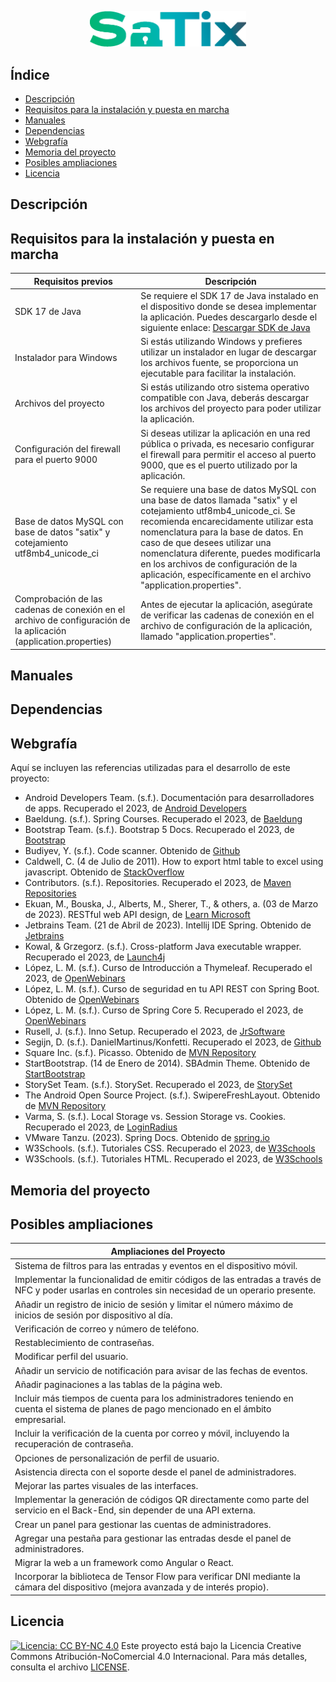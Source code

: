 
<p align="center">
  <img src="logo.png" alt="SaTix" width="250">
</p>

## Índice
- [Descripción](#descripción)
- [Requisitos para la instalación y puesta en marcha](#Requisitos-para-la-instalación-y-puesta-en-marcha)
- [Manuales](#Manuales)
- [Dependencias](#dependencias)
- [Webgrafía](#Webgrafía)
- [Memoria del proyecto](#Memoria-del-proyecto)
- [Posibles ampliaciones](#Posibles-ampliaciones)
- [Licencia](#licencia)

## Descripción
 
## Requisitos para la instalación y puesta en marcha
| Requisitos previos                                                                                                       | Descripción                                                                                                                                                                                                                                                                                                                                                                                                                        |
|-------------------------------------------------------------------------------------------------------------------------|------------------------------------------------------------------------------------------------------------------------------------------------------------------------------------------------------------------------------------------------------------------------------------------------------------------------------------------------------------------------------------------------------------------------------------|
| SDK 17 de Java                                                                                                          | Se requiere el SDK 17 de Java instalado en el dispositivo donde se desea implementar la aplicación. Puedes descargarlo desde el siguiente enlace: [Descargar SDK de Java](https://www.oracle.com/java/technologies/javase/jdk17-archive-downloads.html)                                                                                                                        |
| Instalador para Windows                                                                                                 | Si estás utilizando Windows y prefieres utilizar un instalador en lugar de descargar los archivos fuente, se proporciona un ejecutable para facilitar la instalación.                                                                                                                                                                                                                                                        |
| Archivos del proyecto                                                                                                   | Si estás utilizando otro sistema operativo compatible con Java, deberás descargar los archivos del proyecto para poder utilizar la aplicación.                                                                                                                                                                                                                                                                                       |
| Configuración del firewall para el puerto 9000                                                                          | Si deseas utilizar la aplicación en una red pública o privada, es necesario configurar el firewall para permitir el acceso al puerto 9000, que es el puerto utilizado por la aplicación.                                                                                                                                                                                                                                        |
| Base de datos MySQL con base de datos "satix" y cotejamiento utf8mb4_unicode_ci                                           | Se requiere una base de datos MySQL con una base de datos llamada "satix" y el cotejamiento utf8mb4_unicode_ci. Se recomienda encarecidamente utilizar esta nomenclatura para la base de datos. En caso de que desees utilizar una nomenclatura diferente, puedes modificarla en los archivos de configuración de la aplicación, específicamente en el archivo "application.properties". |
| Comprobación de las cadenas de conexión en el archivo de configuración de la aplicación (application.properties)       | Antes de ejecutar la aplicación, asegúrate de verificar las cadenas de conexión en el archivo de configuración de la aplicación, llamado "application.properties".                                                                                                                                                                                                                                                             |


## Manuales
 
## Dependencias
 
## Webgrafía
Aquí se incluyen las referencias utilizadas para el desarrollo de este proyecto:

- Android Developers Team. (s.f.). Documentación para desarrolladores de apps. Recuperado el 2023, de [Android Developers](https://developer.android.com/docs?hl=es-419)
- Baeldung. (s.f.). Spring Courses. Recuperado el 2023, de [Baeldung](https://www.baeldung.com/)
- Bootstrap Team. (s.f.). Bootstrap 5 Docs. Recuperado el 2023, de [Bootstrap](https://getbootstrap.com/docs/5.0/getting-started/introduction/)
- Budiyev, Y. (s.f.). Code scanner. Obtenido de [Github](https://github.com/yuriy-budiyev/code-scanner)
- Caldwell, C. (4 de Julio de 2011). How to export html table to excel using javascript. Obtenido de [StackOverflow](https://stackoverflow.com/questions/6566831/how-to-export-html-table-to-excel-using-javascript)
- Contributors. (s.f.). Repositories. Recuperado el 2023, de [Maven Repositories](https://mvnrepository.com/)
- Ekuan, M., Bouska, J., Alberts, M., Sherer, T., & others, a. (03 de Marzo de 2023). RESTful web API design, de [Learn Microsoft](https://learn.microsoft.com/en-us/azure/architecture/best-practices/api-design)
- Jetbrains Team. (21 de Abril de 2023). Intellij IDE Spring. Obtenido de [Jetbrains](https://www.jetbrains.com/help/idea/spring-support.html)
- Kowal, & Grzegorz. (s.f.). Cross-platform Java executable wrapper. Recuperado el 2023, de [Launch4j](https://launch4j.sourceforge.net/)
- López, L. M. (s.f.). Curso de Introducción a Thymeleaf. Recuperado el 2023, de [OpenWebinars](https://openwebinars.net/academia/portada/introduccion-thymeleaf/)
- López, L. M. (s.f.). Curso de seguridad en tu API REST con Spring Boot. Obtenido de [OpenWebinars](https://openwebinars.net/academia/aprende/seguridad-api-rest-spring-boot/)
- López, L. M. (s.f.). Curso de Spring Core 5. Recuperado el 2023, de [OpenWebinars](https://openwebinars.net/academia/portada/spring-core/)
- Rusell, J. (s.f.). Inno Setup. Recuperado el 2023, de [JrSoftware](https://jrsoftware.org/isinfo.php)
- Segijn, D. (s.f.). DanielMartinus/Konfetti. Recuperado el 2023, de [Github](https://github.com/DanielMartinus/Konfetti)
- Square Inc. (s.f.). Picasso. Obtenido de [MVN Repository](https://mvnrepository.com/artifact/com.squareup.picasso/picasso/2.71828)
- StartBootstrap. (14 de Enero de 2014). SBAdmin Theme. Obtenido de [StartBootstrap](https://startbootstrap.com/theme/sb-admin-2)
- StorySet Team. (s.f.). StorySet. Recuperado el 2023, de [StorySet](https://storyset.com/)
- The Android Open Source Project. (s.f.). SwipereFreshLayout. Obtenido de [MVN Repository](https://mvnrepository.com/artifact/androidx.swiperefreshlayout/swiperefreshlayout/1.1.0)
- Varma, S. (s.f.). Local Storage vs. Session Storage vs. Cookies. Recuperado el 2023, de [LoginRadius](https://www.loginradius.com/blog/engineering/guest-post/local-storage-vs-session-storage-vs-cookies/)
- VMware Tanzu. (2023). Spring Docs. Obtenido de [spring.io](https://docs.spring.io/spring-framework/reference/index.html)
- W3Schools. (s.f.). Tutoriales CSS. Recuperado el 2023, de [W3Schools](https://www.w3schools.com/css/)
- W3Schools. (s.f.). Tutoriales HTML. Recuperado el 2023, de [W3Schools](https://www.w3schools.com/html/)

## Memoria del proyecto

## Posibles ampliaciones

| Ampliaciones del Proyecto |
| ------------------------ |
| Sistema de filtros para las entradas y eventos en el dispositivo móvil. |
| Implementar la funcionalidad de emitir códigos de las entradas a través de NFC y poder usarlas en controles sin necesidad de un operario presente. |
| Añadir un registro de inicio de sesión y limitar el número máximo de inicios de sesión por dispositivo al día. |
| Verificación de correo y número de teléfono. |
| Restablecimiento de contraseñas. |
| Modificar perfil del usuario. |
| Añadir un servicio de notificación para avisar de las fechas de eventos. |
| Añadir paginaciones a las tablas de la página web. |
| Incluir más tiempos de cuenta para los administradores teniendo en cuenta el sistema de planes de pago mencionado en el ámbito empresarial. |
| Incluir la verificación de la cuenta por correo y móvil, incluyendo la recuperación de contraseña. |
| Opciones de personalización de perfil de usuario. |
| Asistencia directa con el soporte desde el panel de administradores. |
| Mejorar las partes visuales de las interfaces. |
| Implementar la generación de códigos QR directamente como parte del servicio en el Back-End, sin depender de una API externa. |
| Crear un panel para gestionar las cuentas de administradores. |
| Agregar una pestaña para gestionar las entradas desde el panel de administradores. |
| Migrar la web a un framework como Angular o React. |
| Incorporar la biblioteca de Tensor Flow para verificar DNI mediante la cámara del dispositivo (mejora avanzada y de interés propio). |

## Licencia
[![Licencia: CC BY-NC 4.0](https://img.shields.io/badge/Licencia-CC%20BY--NC%204.0-blue.svg)](https://creativecommons.org/licenses/by-nc/4.0/legalcode)
Este proyecto está bajo la Licencia Creative Commons Atribución-NoComercial 4.0 Internacional. Para más detalles, consulta el archivo [LICENSE](LICENSE).
